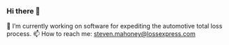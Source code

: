 ### Hi there 👋
🔭 I’m currently working on software for expediting the automotive total loss process. 
📫 How to reach me: steven.mahoney@lossexpress.com

<!--
**sman2600/sman2600** is a ✨ _special_ ✨ repository because its `README.md` (this file) appears on your GitHub profile.

Here are some ideas to get you started:

- 🔭 I’m currently working on ...
- 🌱 I’m currently learning ...
- 👯 I’m looking to collaborate on ...
- 🤔 I’m looking for help with ...
- 💬 Ask me about ...
- 📫 How to reach me: ...
- ⚡ Fun fact: ...
-->

